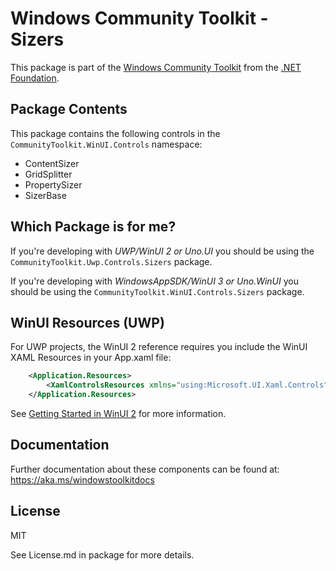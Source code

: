
# Windows Community Toolkit - Sizers

This package is part of the [Windows Community Toolkit](https://aka.ms/toolkit/windows) from the [.NET Foundation](https://dotnetfoundation.org).

## Package Contents

This package contains the following controls in the `CommunityToolkit.WinUI.Controls` namespace:

- ContentSizer
- GridSplitter
- PropertySizer
- SizerBase

## Which Package is for me?

If you're developing with _UWP/WinUI 2 or Uno.UI_ you should be using the `CommunityToolkit.Uwp.Controls.Sizers` package.

If you're developing with _WindowsAppSDK/WinUI 3 or Uno.WinUI_ you should be using the `CommunityToolkit.WinUI.Controls.Sizers` package.

## WinUI Resources (UWP)

For UWP projects, the WinUI 2 reference requires you include the WinUI XAML Resources in your App.xaml file:

```xml
    <Application.Resources>
        <XamlControlsResources xmlns="using:Microsoft.UI.Xaml.Controls" />
    </Application.Resources>
```

See [Getting Started in WinUI 2](https://learn.microsoft.com/windows/apps/winui/winui2/getting-started) for more information.

## Documentation

Further documentation about these components can be found at: https://aka.ms/windowstoolkitdocs

## License

MIT

See License.md in package for more details.
